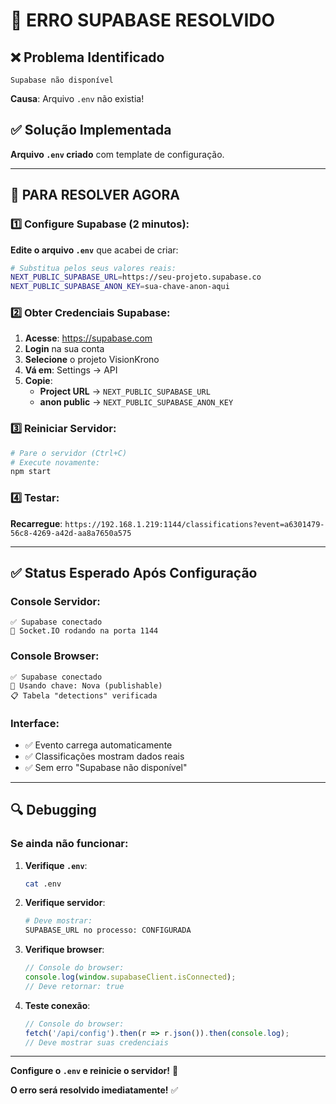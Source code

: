 # 🚨 ERRO SUPABASE RESOLVIDO

## ❌ Problema Identificado

```
Supabase não disponível
```

**Causa**: Arquivo `.env` não existia!

## ✅ Solução Implementada

**Arquivo `.env` criado** com template de configuração.

---

## 🔧 PARA RESOLVER AGORA

### **1️⃣ Configure Supabase** (2 minutos):

**Edite o arquivo `.env`** que acabei de criar:

```bash
# Substitua pelos seus valores reais:
NEXT_PUBLIC_SUPABASE_URL=https://seu-projeto.supabase.co
NEXT_PUBLIC_SUPABASE_ANON_KEY=sua-chave-anon-aqui
```

### **2️⃣ Obter Credenciais Supabase**:

1. **Acesse**: https://supabase.com
2. **Login** na sua conta
3. **Selecione** o projeto VisionKrono
4. **Vá em**: Settings → API
5. **Copie**:
   - **Project URL** → `NEXT_PUBLIC_SUPABASE_URL`
   - **anon public** → `NEXT_PUBLIC_SUPABASE_ANON_KEY`

### **3️⃣ Reiniciar Servidor**:

```bash
# Pare o servidor (Ctrl+C)
# Execute novamente:
npm start
```

### **4️⃣ Testar**:

**Recarregue**: `https://192.168.1.219:1144/classifications?event=a6301479-56c8-4269-a42d-aa8a7650a575`

---

## ✅ Status Esperado Após Configuração

### **Console Servidor**:
```
✅ Supabase conectado
📡 Socket.IO rodando na porta 1144
```

### **Console Browser**:
```
✅ Supabase conectado
🔑 Usando chave: Nova (publishable)
📋 Tabela "detections" verificada
```

### **Interface**:
- ✅ Evento carrega automaticamente
- ✅ Classificações mostram dados reais
- ✅ Sem erro "Supabase não disponível"

---

## 🔍 Debugging

### **Se ainda não funcionar**:

1. **Verifique `.env`**:
   ```bash
   cat .env
   ```

2. **Verifique servidor**:
   ```bash
   # Deve mostrar:
   SUPABASE_URL no processo: CONFIGURADA
   ```

3. **Verifique browser**:
   ```javascript
   // Console do browser:
   console.log(window.supabaseClient.isConnected);
   // Deve retornar: true
   ```

4. **Teste conexão**:
   ```javascript
   // Console do browser:
   fetch('/api/config').then(r => r.json()).then(console.log);
   // Deve mostrar suas credenciais
   ```

---

**Configure o `.env` e reinicie o servidor!** 🚀

**O erro será resolvido imediatamente!** ✅
